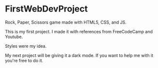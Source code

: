 # FirstWebDevProject

Rock, Paper, Scissors game made with HTML5, CSS, and JS.

This is my first project. I made it with references from FreeCodeCamp and Youtube.

Styles were my idea.

My next project will be giving it a dark mode. If you want to help me with it you're free to do it.
